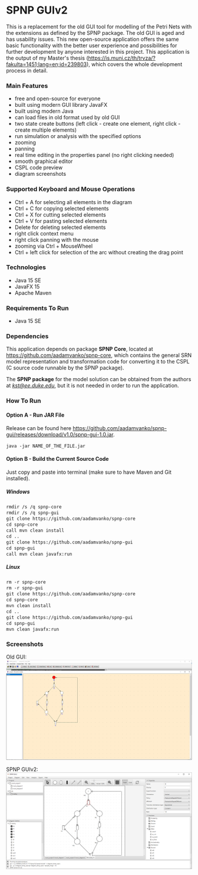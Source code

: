 # SPNP GUIv2

This is a replacement for the old GUI tool for modelling of the Petri Nets with the extensions as defined by the SPNP
package. The old GUI is aged and has usability issues. This new open-source application offers the same basic
functionality with the better user experience and possibilities for further development by anyone interested in this
project. This application is the output of my Master's
thesis (https://is.muni.cz/th/trvza/?fakulta=1451;lang=en;id=239803), which covers the whole development process in
detail.

### Main Features

- free and open-source for everyone
- built using modern GUI library JavaFX
- built using modern Java
- can load files in old format used by old GUI
- two state create buttons (left click - create one element, right click - create multiple elements)
- run simulation or analysis with the specified options
- zooming
- panning
- real time editing in the properties panel (no right clicking needed)
- smooth graphical editor
- CSPL code preview
- diagram screenshots

### Supported Keyboard and Mouse Operations

- Ctrl + A for selecting all elements in the diagram
- Ctrl + C for copying selected elements
- Ctrl + X for cutting selected elements
- Ctrl + V for pasting selected elements
- Delete for deleting selected elements
- right click context menu
- right click panning with the mouse
- zooming via Ctrl + MouseWheel
- Ctrl + left click for selection of the arc without creating the drag point

### Technologies

- Java 15 SE
- JavaFX 15
- Apache Maven

### Requirements To Run

- Java 15 SE

### Dependencies

This application depends on package **SPNP Core**, located at https://github.com/aadamvanko/spnp-core, which contains
the general SRN model representation and transformation code for converting it to the CSPL (C source code runnable by
the SPNP package).

The **SPNP package** for the model solution can be obtained from the authors at *kst@ee.duke.edu*, but it is not needed
in order to run the application.

### How To Run

#### Option A - Run JAR File

Release can be found here https://github.com/aadamvanko/spnp-gui/releases/download/v1.0/spnp-gui-1.0.jar.

```
java -jar NAME_OF_THE_FILE.jar
```

#### Option B - Build the Current Source Code

Just copy and paste into terminal (make sure to have Maven and Git installed).

##### Windows

```
rmdir /s /q spnp-core
rmdir /s /q spnp-gui
git clone https://github.com/aadamvanko/spnp-core
cd spnp-core
call mvn clean install
cd ..
git clone https://github.com/aadamvanko/spnp-gui
cd spnp-gui
call mvn clean javafx:run
```

##### Linux

```
rm -r spnp-core
rm -r spnp-gui
git clone https://github.com/aadamvanko/spnp-core
cd spnp-core
mvn clean install
cd ..
git clone https://github.com/aadamvanko/spnp-gui
cd spnp-gui
mvn clean javafx:run
```

### Screenshots

Old GUI:
![Alt text](screenshots/old_gui.png?raw=true "Old GUI")

SPNP GUIv2:
![Alt text](screenshots/new_gui.png?raw=true "This GUI")

